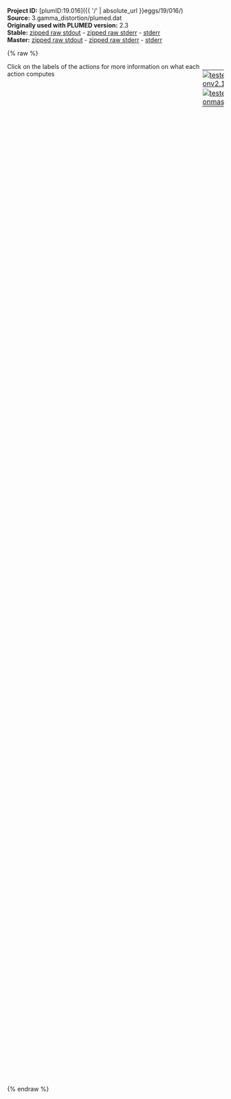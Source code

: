 **Project ID:** [plumID:19.016]({{ '/' | absolute_url }}eggs/19/016/)  
**Source:** 3.gamma_distortion/plumed.dat  
**Originally used with PLUMED version:** 2.3  
**Stable:** [zipped raw stdout](plumed.dat.plumed.stdout.txt.zip) - [zipped raw stderr](plumed.dat.plumed.stderr.txt.zip) - [stderr](plumed.dat.plumed.stderr)  
**Master:** [zipped raw stdout](plumed.dat.plumed_master.stdout.txt.zip) - [zipped raw stderr](plumed.dat.plumed_master.stderr.txt.zip) - [stderr](plumed.dat.plumed_master.stderr)  

{% raw %}
<div style="width: 100%; float:left">
<div style="width: 90%; float:left" id="value_details_data/3.gamma_distortion/plumed.dat"> Click on the labels of the actions for more information on what each action computes </div>
<div style="width: 10%; float:left"><table><tr><td style="padding:1px"><a href="plumed.dat.plumed.stderr"><img src="https://img.shields.io/badge/v2.10-passing-green.svg" alt="tested onv2.10" /></a></td></tr><tr><td style="padding:1px"><a href="plumed.dat.plumed_master.stderr"><img src="https://img.shields.io/badge/master-passing-green.svg" alt="tested onmaster" /></a></td></tr></table></div></div>
<pre style="width=97%;">
<span style="color:blue" class="comment">#RESTART</span>
<br/><b name="data/3.gamma_distortion/plumed.datene" onclick='showPath("data/3.gamma_distortion/plumed.dat","data/3.gamma_distortion/plumed.datene","data/3.gamma_distortion/plumed.datene","black")'>ene</b><span style="display:none;" id="data/3.gamma_distortion/plumed.datene">The ENERGY action with label <b>ene</b> calculates the following quantities:<table  align="center" frame="void" width="95%" cellpadding="5%"><tr><td width="5%"><b> Quantity </b>  </td><td width="5%"><b> Type </b>  </td><td><b> Description </b> </td></tr><tr><td width="5%">ene</td><td width="5%"><font color="black">scalar</font></td><td>the internal energy</td></tr></table></span>: <span class="plumedtooltip" style="color:green">ENERGY<span class="right">Calculate the total potential energy of the simulation box. <a href="https://www.plumed.org/doc-master/user-doc/html/_e_n_e_r_g_y.html" style="color:green">More details</a><i></i></span></span>
<b name="data/3.gamma_distortion/plumed.datvol" onclick='showPath("data/3.gamma_distortion/plumed.dat","data/3.gamma_distortion/plumed.datvol","data/3.gamma_distortion/plumed.datvol","black")'>vol</b><span style="display:none;" id="data/3.gamma_distortion/plumed.datvol">The VOLUME action with label <b>vol</b> calculates the following quantities:<table  align="center" frame="void" width="95%" cellpadding="5%"><tr><td width="5%"><b> Quantity </b>  </td><td width="5%"><b> Type </b>  </td><td><b> Description </b> </td></tr><tr><td width="5%">vol</td><td width="5%"><font color="black">scalar</font></td><td>the volume of simulation box</td></tr></table></span>: <span class="plumedtooltip" style="color:green">VOLUME<span class="right">Calculate the volume of the simulation box. <a href="https://www.plumed.org/doc-master/user-doc/html/_v_o_l_u_m_e.html" style="color:green">More details</a><i></i></span></span>
<br/><b name="data/3.gamma_distortion/plumed.datcell" onclick='showPath("data/3.gamma_distortion/plumed.dat","data/3.gamma_distortion/plumed.datcell","data/3.gamma_distortion/plumed.datcell","black")'>cell</b><span style="display:none;" id="data/3.gamma_distortion/plumed.datcell">The CELL action with label <b>cell</b> calculates the following quantities:<table  align="center" frame="void" width="95%" cellpadding="5%"><tr><td width="5%"><b> Quantity </b>  </td><td width="5%"><b> Type </b>  </td><td><b> Description </b> </td></tr><tr><td width="5%">cell.ax</td><td width="5%"><font color="black">scalar</font></td><td>the ax component of the cell matrix</td></tr><tr><td width="5%">cell.ay</td><td width="5%"><font color="black">scalar</font></td><td>the ay component of the cell matrix</td></tr><tr><td width="5%">cell.az</td><td width="5%"><font color="black">scalar</font></td><td>the az component of the cell matrix</td></tr><tr><td width="5%">cell.bx</td><td width="5%"><font color="black">scalar</font></td><td>the bx component of the cell matrix</td></tr><tr><td width="5%">cell.by</td><td width="5%"><font color="black">scalar</font></td><td>the by component of the cell matrix</td></tr><tr><td width="5%">cell.bz</td><td width="5%"><font color="black">scalar</font></td><td>the bz component of the cell matrix</td></tr><tr><td width="5%">cell.cx</td><td width="5%"><font color="black">scalar</font></td><td>the cx component of the cell matrix</td></tr><tr><td width="5%">cell.cy</td><td width="5%"><font color="black">scalar</font></td><td>the cy component of the cell matrix</td></tr><tr><td width="5%">cell.cz</td><td width="5%"><font color="black">scalar</font></td><td>the cz component of the cell matrix</td></tr></table></span>: <span class="plumedtooltip" style="color:green">CELL<span class="right">Calculate the components of the simulation cell <a href="https://www.plumed.org/doc-master/user-doc/html/_c_e_l_l.html" style="color:green">More details</a><i></i></span></span>
<br/><b name="data/3.gamma_distortion/plumed.dataaa" onclick='showPath("data/3.gamma_distortion/plumed.dat","data/3.gamma_distortion/plumed.dataaa","data/3.gamma_distortion/plumed.dataaa","black")'>aaa</b><span style="display:none;" id="data/3.gamma_distortion/plumed.dataaa">The COMBINE action with label <b>aaa</b> calculates the following quantities:<table  align="center" frame="void" width="95%" cellpadding="5%"><tr><td width="5%"><b> Quantity </b>  </td><td width="5%"><b> Type </b>  </td><td><b> Description </b> </td></tr><tr><td width="5%">aaa</td><td width="5%"><font color="black">scalar</font></td><td>a linear compbination</td></tr></table></span>:    <span class="plumedtooltip" style="color:green">COMBINE<span class="right">Calculate a polynomial combination of a set of other variables. <a href="https://www.plumed.org/doc-master/user-doc/html/_c_o_m_b_i_n_e.html" style="color:green">More details</a><i></i></span></span> <span class="plumedtooltip">ARG<span class="right">the values input to this function<i></i></span></span>=<b name="data/3.gamma_distortion/plumed.datcell">cell.ax</b>,<b name="data/3.gamma_distortion/plumed.datcell">cell.ay</b>,<b name="data/3.gamma_distortion/plumed.datcell">cell.az</b> <span class="plumedtooltip">POWERS<span class="right"> the powers to which you are raising each of the arguments in your function<i></i></span></span>=2,2,2 <span class="plumedtooltip">PERIODIC<span class="right">if the output of your function is periodic then you should specify the periodicity of the function<i></i></span></span>=NO
<b name="data/3.gamma_distortion/plumed.datbbb" onclick='showPath("data/3.gamma_distortion/plumed.dat","data/3.gamma_distortion/plumed.datbbb","data/3.gamma_distortion/plumed.datbbb","black")'>bbb</b><span style="display:none;" id="data/3.gamma_distortion/plumed.datbbb">The COMBINE action with label <b>bbb</b> calculates the following quantities:<table  align="center" frame="void" width="95%" cellpadding="5%"><tr><td width="5%"><b> Quantity </b>  </td><td width="5%"><b> Type </b>  </td><td><b> Description </b> </td></tr><tr><td width="5%">bbb</td><td width="5%"><font color="black">scalar</font></td><td>a linear compbination</td></tr></table></span>:    <span class="plumedtooltip" style="color:green">COMBINE<span class="right">Calculate a polynomial combination of a set of other variables. <a href="https://www.plumed.org/doc-master/user-doc/html/_c_o_m_b_i_n_e.html" style="color:green">More details</a><i></i></span></span> <span class="plumedtooltip">ARG<span class="right">the values input to this function<i></i></span></span>=<b name="data/3.gamma_distortion/plumed.datcell">cell.bx</b>,<b name="data/3.gamma_distortion/plumed.datcell">cell.by</b>,<b name="data/3.gamma_distortion/plumed.datcell">cell.bz</b> <span class="plumedtooltip">POWERS<span class="right"> the powers to which you are raising each of the arguments in your function<i></i></span></span>=2,2,2 <span class="plumedtooltip">PERIODIC<span class="right">if the output of your function is periodic then you should specify the periodicity of the function<i></i></span></span>=NO
<b name="data/3.gamma_distortion/plumed.datccc" onclick='showPath("data/3.gamma_distortion/plumed.dat","data/3.gamma_distortion/plumed.datccc","data/3.gamma_distortion/plumed.datccc","black")'>ccc</b><span style="display:none;" id="data/3.gamma_distortion/plumed.datccc">The COMBINE action with label <b>ccc</b> calculates the following quantities:<table  align="center" frame="void" width="95%" cellpadding="5%"><tr><td width="5%"><b> Quantity </b>  </td><td width="5%"><b> Type </b>  </td><td><b> Description </b> </td></tr><tr><td width="5%">ccc</td><td width="5%"><font color="black">scalar</font></td><td>a linear compbination</td></tr></table></span>:    <span class="plumedtooltip" style="color:green">COMBINE<span class="right">Calculate a polynomial combination of a set of other variables. <a href="https://www.plumed.org/doc-master/user-doc/html/_c_o_m_b_i_n_e.html" style="color:green">More details</a><i></i></span></span> <span class="plumedtooltip">ARG<span class="right">the values input to this function<i></i></span></span>=<b name="data/3.gamma_distortion/plumed.datcell">cell.cx</b>,<b name="data/3.gamma_distortion/plumed.datcell">cell.cy</b>,<b name="data/3.gamma_distortion/plumed.datcell">cell.cz</b> <span class="plumedtooltip">POWERS<span class="right"> the powers to which you are raising each of the arguments in your function<i></i></span></span>=2,2,2 <span class="plumedtooltip">PERIODIC<span class="right">if the output of your function is periodic then you should specify the periodicity of the function<i></i></span></span>=NO

<span class="plumedtooltip" style="color:green">MATHEVAL<span class="right">An alias to the CUSTOM function that can also be used to calaculate combinations of variables using a custom expression. <a href="https://www.plumed.org/doc-master/user-doc/html/_m_a_t_h_e_v_a_l.html" style="color:green">More details</a><i></i></span></span> ...
<span class="plumedtooltip">ARG<span class="right">the values input to this function<i></i></span></span>=<b name="data/3.gamma_distortion/plumed.datcell">cell.ax</b>,<b name="data/3.gamma_distortion/plumed.datcell">cell.ay</b>,<b name="data/3.gamma_distortion/plumed.datcell">cell.az</b>,<b name="data/3.gamma_distortion/plumed.datcell">cell.bx</b>,<b name="data/3.gamma_distortion/plumed.datcell">cell.by</b>,<b name="data/3.gamma_distortion/plumed.datcell">cell.bz</b>
<span class="plumedtooltip">VAR<span class="right">the names to give each of the arguments in the function<i></i></span></span>=ax,ay,az,bx,by,bz
<span class="plumedtooltip">FUNC<span class="right">the function you wish to evaluate<i></i></span></span>=acos((ax*bx+ay*by+az*bz)/sqrt((ax*ax+ay*ay+az*az)*(bx*bx+by*by+bz*bz)))
<span class="plumedtooltip">PERIODIC<span class="right">if the output of your function is periodic then you should specify the periodicity of the function<i></i></span></span>=NO
<span class="plumedtooltip">LABEL<span class="right">a label for the action so that its output can be referenced in the input to other actions<i></i></span></span>=<b name="data/3.gamma_distortion/plumed.datalpha" onclick='showPath("data/3.gamma_distortion/plumed.dat","data/3.gamma_distortion/plumed.datalpha","data/3.gamma_distortion/plumed.datalpha","black")'>alpha</b><span style="display:none;" id="data/3.gamma_distortion/plumed.datalpha">The MATHEVAL action with label <b>alpha</b> calculates the following quantities:<table  align="center" frame="void" width="95%" cellpadding="5%"><tr><td width="5%"><b> Quantity </b>  </td><td width="5%"><b> Type </b>  </td><td><b> Description </b> </td></tr><tr><td width="5%">alpha</td><td width="5%"><font color="black">scalar</font></td><td>an arbitrary function</td></tr></table></span>
... MATHEVAL
<br/><span class="plumedtooltip" style="color:green">MATHEVAL<span class="right">An alias to the CUSTOM function that can also be used to calaculate combinations of variables using a custom expression. <a href="https://www.plumed.org/doc-master/user-doc/html/_m_a_t_h_e_v_a_l.html" style="color:green">More details</a><i></i></span></span> ...
<span class="plumedtooltip">ARG<span class="right">the values input to this function<i></i></span></span>=<b name="data/3.gamma_distortion/plumed.datcell">cell.ax</b>,<b name="data/3.gamma_distortion/plumed.datcell">cell.ay</b>,<b name="data/3.gamma_distortion/plumed.datcell">cell.az</b>,<b name="data/3.gamma_distortion/plumed.datcell">cell.cx</b>,<b name="data/3.gamma_distortion/plumed.datcell">cell.cy</b>,<b name="data/3.gamma_distortion/plumed.datcell">cell.cz</b>
<span class="plumedtooltip">VAR<span class="right">the names to give each of the arguments in the function<i></i></span></span>=ax,ay,az,bx,by,bz
<span class="plumedtooltip">FUNC<span class="right">the function you wish to evaluate<i></i></span></span>=acos((ax*bx+ay*by+az*bz)/sqrt((ax*ax+ay*ay+az*az)*(bx*bx+by*by+bz*bz)))
<span class="plumedtooltip">PERIODIC<span class="right">if the output of your function is periodic then you should specify the periodicity of the function<i></i></span></span>=NO
<span class="plumedtooltip">LABEL<span class="right">a label for the action so that its output can be referenced in the input to other actions<i></i></span></span>=<b name="data/3.gamma_distortion/plumed.datbeta" onclick='showPath("data/3.gamma_distortion/plumed.dat","data/3.gamma_distortion/plumed.datbeta","data/3.gamma_distortion/plumed.datbeta","black")'>beta</b><span style="display:none;" id="data/3.gamma_distortion/plumed.datbeta">The MATHEVAL action with label <b>beta</b> calculates the following quantities:<table  align="center" frame="void" width="95%" cellpadding="5%"><tr><td width="5%"><b> Quantity </b>  </td><td width="5%"><b> Type </b>  </td><td><b> Description </b> </td></tr><tr><td width="5%">beta</td><td width="5%"><font color="black">scalar</font></td><td>an arbitrary function</td></tr></table></span>
... MATHEVAL

<br/><span class="plumedtooltip" style="color:green">MATHEVAL<span class="right">An alias to the CUSTOM function that can also be used to calaculate combinations of variables using a custom expression. <a href="https://www.plumed.org/doc-master/user-doc/html/_m_a_t_h_e_v_a_l.html" style="color:green">More details</a><i></i></span></span> ...
<span class="plumedtooltip">ARG<span class="right">the values input to this function<i></i></span></span>=<b name="data/3.gamma_distortion/plumed.datcell">cell.bx</b>,<b name="data/3.gamma_distortion/plumed.datcell">cell.by</b>,<b name="data/3.gamma_distortion/plumed.datcell">cell.bz</b>,<b name="data/3.gamma_distortion/plumed.datcell">cell.cx</b>,<b name="data/3.gamma_distortion/plumed.datcell">cell.cy</b>,<b name="data/3.gamma_distortion/plumed.datcell">cell.cz</b>
<span class="plumedtooltip">VAR<span class="right">the names to give each of the arguments in the function<i></i></span></span>=ax,ay,az,bx,by,bz
<span class="plumedtooltip">FUNC<span class="right">the function you wish to evaluate<i></i></span></span>=acos((ax*bx+ay*by+az*bz)/sqrt((ax*ax+ay*ay+az*az)*(bx*bx+by*by+bz*bz)))
<span class="plumedtooltip">PERIODIC<span class="right">if the output of your function is periodic then you should specify the periodicity of the function<i></i></span></span>=NO
<span class="plumedtooltip">LABEL<span class="right">a label for the action so that its output can be referenced in the input to other actions<i></i></span></span>=<b name="data/3.gamma_distortion/plumed.datgamma" onclick='showPath("data/3.gamma_distortion/plumed.dat","data/3.gamma_distortion/plumed.datgamma","data/3.gamma_distortion/plumed.datgamma","black")'>gamma</b><span style="display:none;" id="data/3.gamma_distortion/plumed.datgamma">The MATHEVAL action with label <b>gamma</b> calculates the following quantities:<table  align="center" frame="void" width="95%" cellpadding="5%"><tr><td width="5%"><b> Quantity </b>  </td><td width="5%"><b> Type </b>  </td><td><b> Description </b> </td></tr><tr><td width="5%">gamma</td><td width="5%"><font color="black">scalar</font></td><td>an arbitrary function</td></tr></table></span>
... MATHEVAL
<br/><span class="plumedtooltip" style="color:green">UPPER_WALLS<span class="right">Defines a wall for the value of one or more collective variables, <a href="https://www.plumed.org/doc-master/user-doc/html/_u_p_p_e_r__w_a_l_l_s.html" style="color:green">More details</a><i></i></span></span> <span class="plumedtooltip">ARG<span class="right">the arguments on which the bias is acting<i></i></span></span>=<b name="data/3.gamma_distortion/plumed.datalpha">alpha</b>,<b name="data/3.gamma_distortion/plumed.datbeta">beta</b>,<b name="data/3.gamma_distortion/plumed.datgamma">gamma</b> <span class="plumedtooltip">AT<span class="right">the positions of the wall<i></i></span></span>=1.7,2.0,1.7 <span class="plumedtooltip">KAPPA<span class="right">the force constant for the wall<i></i></span></span>=1000000,1000000,1000000 <span class="plumedtooltip">LABEL<span class="right">a label for the action so that its output can be referenced in the input to other actions<i></i></span></span>=<b name="data/3.gamma_distortion/plumed.datuwall" onclick='showPath("data/3.gamma_distortion/plumed.dat","data/3.gamma_distortion/plumed.datuwall","data/3.gamma_distortion/plumed.datuwall","black")'>uwall</b><span style="display:none;" id="data/3.gamma_distortion/plumed.datuwall">The UPPER_WALLS action with label <b>uwall</b> calculates the following quantities:<table  align="center" frame="void" width="95%" cellpadding="5%"><tr><td width="5%"><b> Quantity </b>  </td><td width="5%"><b> Type </b>  </td><td><b> Description </b> </td></tr><tr><td width="5%">uwall.bias</td><td width="5%"><font color="black">scalar</font></td><td>the instantaneous value of the bias potential</td></tr><tr><td width="5%">uwall.force2</td><td width="5%"><font color="black">scalar</font></td><td>the instantaneous value of the squared force due to this bias potential</td></tr></table></span>
<span style="color:blue" class="comment">#LOWER_WALLS ARG=alpha,gamma AT=1.5,1.5 KAPPA=1000000,1000000  LABEL=lwall</span>
<span class="plumedtooltip" style="color:green">LOWER_WALLS<span class="right">Defines a wall for the value of one or more collective variables, <a href="https://www.plumed.org/doc-master/user-doc/html/_l_o_w_e_r__w_a_l_l_s.html" style="color:green">More details</a><i></i></span></span> <span class="plumedtooltip">ARG<span class="right">the arguments on which the bias is acting<i></i></span></span>=<b name="data/3.gamma_distortion/plumed.datalpha">alpha</b>,<b name="data/3.gamma_distortion/plumed.datbeta">beta</b>,<b name="data/3.gamma_distortion/plumed.datgamma">gamma</b> <span class="plumedtooltip">AT<span class="right">the positions of the wall<i></i></span></span>=1.5,1.3,1.5 <span class="plumedtooltip">KAPPA<span class="right">the force constant for the wall<i></i></span></span>=1000000,1000000,1000000 <span class="plumedtooltip">LABEL<span class="right">a label for the action so that its output can be referenced in the input to other actions<i></i></span></span>=<b name="data/3.gamma_distortion/plumed.datlwall" onclick='showPath("data/3.gamma_distortion/plumed.dat","data/3.gamma_distortion/plumed.datlwall","data/3.gamma_distortion/plumed.datlwall","black")'>lwall</b><span style="display:none;" id="data/3.gamma_distortion/plumed.datlwall">The LOWER_WALLS action with label <b>lwall</b> calculates the following quantities:<table  align="center" frame="void" width="95%" cellpadding="5%"><tr><td width="5%"><b> Quantity </b>  </td><td width="5%"><b> Type </b>  </td><td><b> Description </b> </td></tr><tr><td width="5%">lwall.bias</td><td width="5%"><font color="black">scalar</font></td><td>the instantaneous value of the bias potential</td></tr><tr><td width="5%">lwall.force2</td><td width="5%"><font color="black">scalar</font></td><td>the instantaneous value of the squared force due to this bias potential</td></tr></table></span>
<span id="data/3.gamma_distortion/plumed.datdefmetad_short"><span class="plumedtooltip" style="color:green">METAD<span class="right">Used to performed metadynamics on one or more collective variables. This action has <a class="toggler" href='javascript:;' onclick='toggleDisplay("data/3.gamma_distortion/plumed.datdefmetad");'>hidden defaults</a>. <a href="https://www.plumed.org/doc-master/user-doc/html/_m_e_t_a_d.html">More details</a><i></i></span></span> <span class="plumedtooltip">ARG<span class="right">the labels of the scalars on which the bias will act<i></i></span></span>=<b name="data/3.gamma_distortion/plumed.datbeta">beta</b> <span class="plumedtooltip">SIGMA<span class="right">the widths of the Gaussian hills<i></i></span></span>=0.005 <span class="plumedtooltip">HEIGHT<span class="right">the heights of the Gaussian hills<i></i></span></span>=2.5 <span class="plumedtooltip">PACE<span class="right">the frequency for hill addition<i></i></span></span>=500 <span class="plumedtooltip">LABEL<span class="right">a label for the action so that its output can be referenced in the input to other actions<i></i></span></span>=<b name="data/3.gamma_distortion/plumed.datmetad" onclick='showPath("data/3.gamma_distortion/plumed.dat","data/3.gamma_distortion/plumed.datmetad","data/3.gamma_distortion/plumed.datmetad","black")'>metad</b><span style="display:none;" id="data/3.gamma_distortion/plumed.datmetad">The METAD action with label <b>metad</b> calculates the following quantities:<table  align="center" frame="void" width="95%" cellpadding="5%"><tr><td width="5%"><b> Quantity </b>  </td><td width="5%"><b> Type </b>  </td><td><b> Description </b> </td></tr><tr><td width="5%">metad.bias</td><td width="5%"><font color="black">scalar</font></td><td>the instantaneous value of the bias potential</td></tr></table></span> <span class="plumedtooltip">TEMP<span class="right">the system temperature - this is only needed if you are doing well-tempered metadynamics<i></i></span></span>=300 <span class="plumedtooltip">BIASFACTOR<span class="right">use well tempered metadynamics and use this bias factor<i></i></span></span>=150	 
</span><span id="data/3.gamma_distortion/plumed.datdefmetad_long" style="display:none;"><span class="plumedtooltip" style="color:green">METAD<span class="right">Used to performed metadynamics on one or more collective variables. This action uses the <a class="toggler" href='javascript:;' onclick='toggleDisplay("data/3.gamma_distortion/plumed.datdefmetad");'>defaults shown here</a>. <a href="https://www.plumed.org/doc-master/user-doc/html/_m_e_t_a_d.html">More details</a><i></i></span></span> <span class="plumedtooltip">ARG<span class="right">the labels of the scalars on which the bias will act<i></i></span></span>=<b name="data/3.gamma_distortion/plumed.datbeta">beta</b> <span class="plumedtooltip">SIGMA<span class="right">the widths of the Gaussian hills<i></i></span></span>=0.005 <span class="plumedtooltip">HEIGHT<span class="right">the heights of the Gaussian hills<i></i></span></span>=2.5 <span class="plumedtooltip">PACE<span class="right">the frequency for hill addition<i></i></span></span>=500 <span class="plumedtooltip">LABEL<span class="right">a label for the action so that its output can be referenced in the input to other actions<i></i></span></span>=<b name="data/3.gamma_distortion/plumed.datmetad" onclick='showPath("data/3.gamma_distortion/plumed.dat","data/3.gamma_distortion/plumed.datmetad","data/3.gamma_distortion/plumed.datmetad","black")'>metad</b> <span class="plumedtooltip">TEMP<span class="right">the system temperature - this is only needed if you are doing well-tempered metadynamics<i></i></span></span>=300 <span class="plumedtooltip">BIASFACTOR<span class="right">use well tempered metadynamics and use this bias factor<i></i></span></span>=150  <span class="plumedtooltip">FILE<span class="right"> a file in which the list of added hills is stored<i></i></span></span>=HILLS
</span><br/><span class="plumedtooltip" style="color:green">PRINT<span class="right">Print quantities to a file. <a href="https://www.plumed.org/doc-master/user-doc/html/_p_r_i_n_t.html" style="color:green">More details</a><i></i></span></span> <span class="plumedtooltip">ARG<span class="right">the labels of the values that you would like to print to the file<i></i></span></span>=<b name="data/3.gamma_distortion/plumed.datalpha">alpha</b>,<b name="data/3.gamma_distortion/plumed.datbeta">beta</b>,<b name="data/3.gamma_distortion/plumed.datgamma">gamma</b>,<b name="data/3.gamma_distortion/plumed.dataaa">aaa</b>,<b name="data/3.gamma_distortion/plumed.datbbb">bbb</b>,<b name="data/3.gamma_distortion/plumed.datccc">ccc</b>,<b name="data/3.gamma_distortion/plumed.datene">ene</b>,<b name="data/3.gamma_distortion/plumed.datvol">vol</b>,<b name="data/3.gamma_distortion/plumed.datmetad">metad.bias</b> <span class="plumedtooltip">STRIDE<span class="right"> the frequency with which the quantities of interest should be output<i></i></span></span>=100 <span class="plumedtooltip">FILE<span class="right">the name of the file on which to output these quantities<i></i></span></span>=COLVAR
</pre>
{% endraw %}
